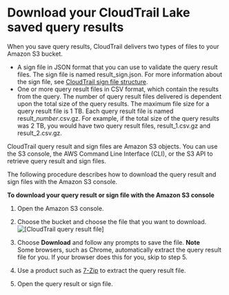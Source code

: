 # Download your CloudTrail Lake saved query results<a name="cloudtrail-download-lake-query-results"></a>

When you save query results, CloudTrail delivers two types of files to your Amazon S3 bucket\.
+ A sign file in JSON format that you can use to validate the query result files\. The sign file is named result\_sign\.json\. For more information about the sign file, see [CloudTrail sign file structure](cloudtrail-results-file-validation-sign-file-structure.md)\.
+ One or more query result files in CSV format, which contain the results from the query\. The number of query result files delivered is dependent upon the total size of the query results\. The maximum file size for a query result file is 1 TB\. Each query result file is named result\_*number*\.csv\.gz\. For example, if the total size of the query results was 2 TB, you would have two query result files, result\_1\.csv\.gz and result\_2\.csv\.gz\.

 CloudTrail query result and sign files are Amazon S3 objects\. You can use the S3 console, the AWS Command Line Interface \(CLI\), or the S3 API to retrieve query result and sign files\. 

 The following procedure describes how to download the query result and sign files with the Amazon S3 console\. 

**To download your query result or sign file with the Amazon S3 console**

1. Open the Amazon S3 console\.

1. Choose the bucket and choose the file that you want to download\.  
![\[CloudTrail query result file\]](http://docs.aws.amazon.com/awscloudtrail/latest/userguide/images/lake_query_results_S3.png)

1. Choose **Download** and follow any prompts to save the file\.
**Note**  
Some browsers, such as Chrome, automatically extract the query result file for you\. If your browser does this for you, skip to step 5\.

1. Use a product such as [7\-Zip](http://www.7-zip.org) to extract the query result file\.

1. Open the query result or sign file\.
